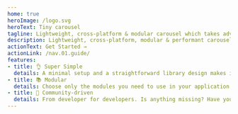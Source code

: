 ```yaml
---
home: true
heroImage: /logo.svg
heroText: Tiny carousel
tagline: Lightweight, cross-platform & modular carousel which takes advantage of CSS snap points!
description: Lightweight, cross-platform, modular & performant carousel which takes advantage of CSS snap points!
actionText: Get Started →
actionLink: /nav.01.guide/
features:
- title: 👌 Super Simple
  details: A minimal setup and a straightforward library design makes it trivial to set up & use!
- title: 📚 Modular
  details: Choose only the modules you need to use in your application and don't import any unnecessary code. No more bloating of your bundle!
- title: 👫 Community-driven
  details: From developer for developers. Is anything missing? Have you found a bug? Feel free to post a feature request/bug report/PR on GitHub!
---
```


<HeroSection :link="{href: '/nav.03.contribution/', text: 'Contribute\xa0→'}">
  <template slot="text">
    Tiny carousel is (and it will stay always that way) an open source project licensed under MIT. It started out as an part of the internal UI library of <NavLink :item="{link:'https://www.frsource.org/', text: 'FRSource'}" /> webdevelopment company. Help us in our mission to provide free, performant and top-notch quality libraries & tools for the FrontEnd community!
  </template>
</HeroSection>

<Footer
  text="MIT Licensed | Copyright © 2021-present"
  :link="{href: 'https://www.frsource.org/', text: 'FRSource'}"
/>

